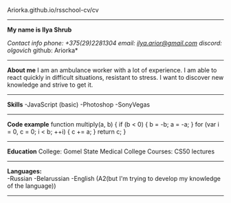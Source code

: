 Ariorka.github.io/rsschool-cv/cv
____________________________________________________________
**My name is Ilya Shrub**

*Contact info
  phone: +375(29)2281304
  email: ilya.arior@gmail.com
  discord: olgovich*
  github: Ariorka*
____________________________________________________________
**About me**
I am an ambulance worker with a lot of experience. I am able to react quickly in difficult situations, resistant to stress. I want to discover new knowledge and strive to get it.
____________________________________________________________
**Skills**
-JavaScript (basic)
-Photoshop
-SonyVegas
____________________________________________________________
**Code example**
function multiply(a, b)
{ 
    if (b < 0) { b = -b; a = -a; } 
    for (var i = 0, c = 0; i < b; ++i) 
    { c += a; } 
    return c; 
    }
____________________________________________________________
**Education**
    College: 
     Gomel State Medical College
    Courses: 
     CS50 lectures
____________________________________________________________
**Languages:**   
   -Russian
   -Belarussian
   -English (A2(but I'm trying to develop my knowledge of the language)) 
_____________________________________________________________
